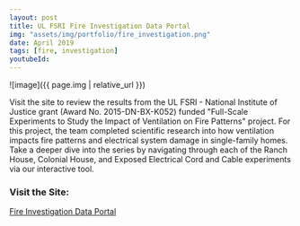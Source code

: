 ```yaml
---
layout: post
title: UL FSRI Fire Investigation Data Portal
img: "assets/img/portfolio/fire_investigation.png"
date: April 2019
tags: [fire, investigation]
youtubeId:
---
```


![image]({{ page.img | relative_url }})

Visit the site to review the results from the UL FSRI -  National Institute of Justice​ grant (Award No. 2015-DN-BX-K052) funded "Full-Scale Experiments to Study the Impact of Ventilation on Fire Patterns" project. For this project, the team completed scientific research into how ventilation impacts fire patterns and electrical system damage in single-family homes. Take a deeper dive into the series by navigating through each of the Ranch House, Colonial House, and Exposed Electrical Cord and Cable experiments via our interactive tool.

### Visit the Site:
<a href="https://fireinvestigation.ulfirefightersafety.org/" target="_blank"> Fire Investigation Data Portal </a>
